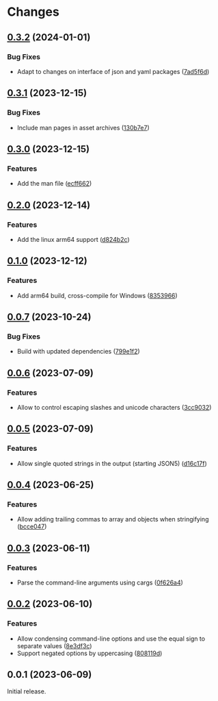 # Changes

## [0.3.2](https://github.com/prantlf/v-yaml2json/compare/v0.3.1...v0.3.2) (2024-01-01)

### Bug Fixes

* Adapt to changes on interface of json and yaml packages ([7ad5f6d](https://github.com/prantlf/v-yaml2json/commit/7ad5f6d2db69220da8a536e59ff8911f5e45f11e))

## [0.3.1](https://github.com/prantlf/v-yaml2json/compare/v0.3.0...v0.3.1) (2023-12-15)

### Bug Fixes

* Include man pages in asset archives ([130b7e7](https://github.com/prantlf/v-yaml2json/commit/130b7e7df5cdde54a4346dbec27e1e15abdebeb5))

## [0.3.0](https://github.com/prantlf/v-yaml2json/compare/v0.2.0...v0.3.0) (2023-12-15)

### Features

* Add the man file ([ecff662](https://github.com/prantlf/v-yaml2json/commit/ecff662b365ec2f400aaf9c785e937e13f4366d6))

## [0.2.0](https://github.com/prantlf/v-yaml2json/compare/v0.1.0...v0.2.0) (2023-12-14)

### Features

* Add the linux arm64 support ([d824b2c](https://github.com/prantlf/v-yaml2json/commit/d824b2c6375d71de1f6b129a6d61569f73afa1f0))

## [0.1.0](https://github.com/prantlf/v-yaml2json/compare/v0.0.7...v0.1.0) (2023-12-12)

### Features

* Add arm64 build, cross-compile for Windows ([8353966](https://github.com/prantlf/v-yaml2json/commit/8353966a82e22605460bb9c54a64716a0ad9ab84))

## [0.0.7](https://github.com/prantlf/v-yaml2json/compare/v0.0.6...v0.0.7) (2023-10-24)

### Bug Fixes

* Build with updated dependencies ([799e1f2](https://github.com/prantlf/v-yaml2json/commit/799e1f266aecf55ca443d77bcd33fc59c9a0ff5d))

## [0.0.6](https://github.com/prantlf/v-yaml2json/compare/v0.0.5...v0.0.6) (2023-07-09)

### Features

* Allow to control escaping slashes and unicode characters ([3cc9032](https://github.com/prantlf/v-yaml2json/commit/3cc9032fe5ef3f063a639b3edff559663c15e561))

## [0.0.5](https://github.com/prantlf/v-yaml2json/compare/v0.0.4...v0.0.5) (2023-07-09)

### Features

* Allow single quoted strings in the output (starting JSON5) ([d16c17f](https://github.com/prantlf/v-yaml2json/commit/d16c17fae243ca3d146e54c2b9ed60d82f0c18b7))

## [0.0.4](https://github.com/prantlf/v-yaml2json/compare/v0.0.3...v0.0.4) (2023-06-25)

### Features

* Allow adding trailing commas to array and objects when stringifying ([bcce047](https://github.com/prantlf/v-yaml2json/commit/bcce047eaa7e854a2e62420d9951ed7c232d511c))

## [0.0.3](https://github.com/prantlf/v-yaml2json/compare/v0.0.2...v0.0.3) (2023-06-11)

### Features

* Parse the command-line arguments using cargs ([0f626a4](https://github.com/prantlf/v-yaml2json/commit/0f626a4b34593b9ca0ce59300c4c5a884ecef212))

## [0.0.2](https://github.com/prantlf/v-yaml2json/compare/v0.0.1...v0.0.2) (2023-06-10)

### Features

* Allow condensing command-line options and use the equal sign to separate values ([8e3df3c](https://github.com/prantlf/v-yaml2json/commit/8e3df3cd32508d983b858eb1c44992712744df95))
* Support negated options by uppercasing ([808119d](https://github.com/prantlf/v-yaml2json/commit/808119db7c0e9e3a9a276ba750241303375be02d))

## 0.0.1 (2023-06-09)

Initial release.
